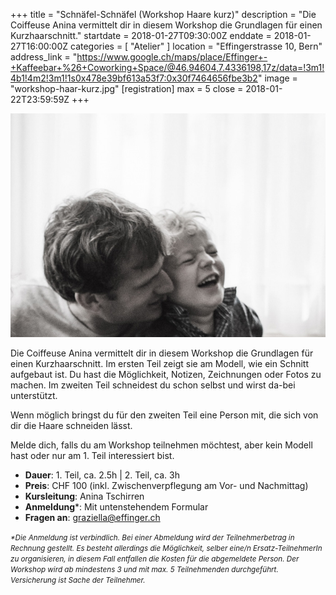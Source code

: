 +++
title = "Schnäfel-Schnäfel (Workshop Haare kurz)"
description = "Die Coiffeuse Anina vermittelt dir in diesem Workshop die Grundlagen für einen Kurzhaarschnitt."
startdate = 2018-01-27T09:30:00Z
enddate = 2018-01-27T16:00:00Z
categories = [ "Atelier" ]
location = "Effingerstrasse 10, Bern"
address_link = "https://www.google.ch/maps/place/Effinger+-+Kaffeebar+%26+Coworking+Space/@46.94604,7.4336198,17z/data=!3m1!4b1!4m2!3m1!1s0x478e39bf613a53f7:0x30f7464656fbe3b2"
image = "workshop-haar-kurz.jpg"
[registration]
  max = 5
  close = 2018-01-22T23:59:59Z
+++

![Workshop Haar Kurz](workshop-haar-kurz.jpg)

Die Coiffeuse Anina vermittelt dir in diesem Workshop die Grundlagen für einen Kurzhaarschnitt. Im ersten Teil zeigt sie am Modell, wie ein Schnitt aufgebaut ist. Du hast die Möglichkeit, Notizen, Zeichnungen oder Fotos zu machen. Im zweiten Teil schneidest du schon selbst und wirst da-bei unterstützt.

Wenn möglich bringst du für den zweiten Teil eine Person mit, die sich von dir die Haare schneiden lässt.

Melde dich, falls du am Workshop teilnehmen möchtest, aber kein Modell hast oder nur am 1. Teil interessiert bist.


* **Dauer**: 1. Teil, ca. 2.5h | 2. Teil, ca. 3h
* **Preis**: CHF 100 (inkl. Zwischenverpflegung am Vor-
und Nachmittag)
* **Kursleitung**: Anina Tschirren  
* **Anmeldung**\*: Mit untenstehendem Formular   
* **Fragen an**: [graziella@effinger.ch](mailto:graziella@effinger.ch)

<small>*\*Die Anmeldung ist verbindlich. Bei einer Abmeldung wird der Teilnehmerbetrag in Rechnung gestellt. Es besteht allerdings die Möglichkeit, selber eine/n Ersatz-TeilnehmerIn zu organisieren, in diesem Fall entfallen die Kosten für die abgemeldete Person. Der Workshop wird ab mindestens 3 und mit max. 5 Teilnehmenden durchgeführt. Versicherung ist Sache der Teilnehmer.*</small>
